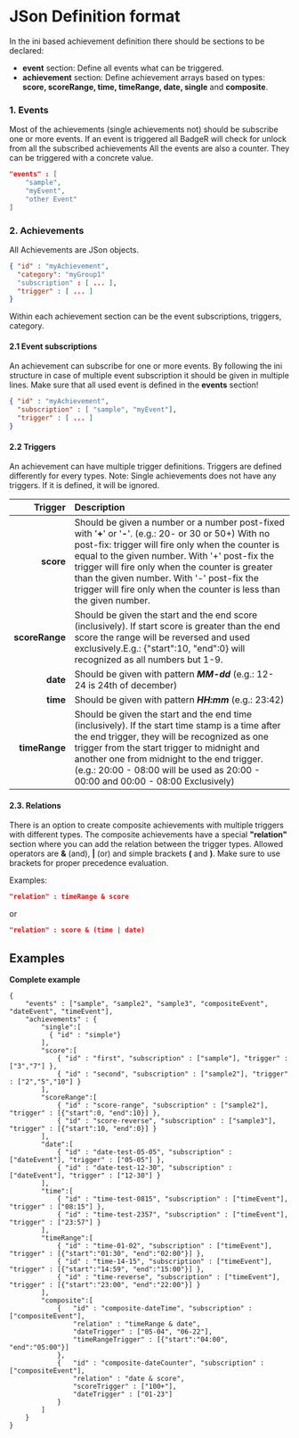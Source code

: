# JSon Definition format #

In the ini based achievement definition there should be sections to be declared:
* **event** section: Define all events what can be triggered.
* **achievement** section: Define achievement arrays based on types: **score, scoreRange, time, timeRange, date, single** and **composite**.

### 1. Events ###

Most of the achievements (single achievements not) should be subscribe one or more events. If an event is triggered all BadgeR will check for unlock from all the subscribed achievements
All the events are also a counter. They can be triggered with a concrete value.

```json
"events" : [
    "sample",
    "myEvent",
    "other Event"
]
```

### 2. Achievements ###

All Achievements are JSon objects.
```json
{ "id" : "myAchievement",
  "category": "myGroup1"
  "subscription" : [ ... ],
  "trigger" : [ ... ] 
}
```
Within each achievement section can be the event subscriptions, triggers, category.

#### 2.1 Event subscriptions ####

An achievement can subscribe for one or more events. By following the ini structure in case of multiple event subscription it should be given in multiple lines.
Make sure that all used event is defined in the **events** section!

```json
{ "id" : "myAchievement",
  "subscription" : [ "sample", "myEvent"],
  "trigger" : [ ... ] 
}
```

#### 2.2 Triggers ####

An achievement can have multiple trigger definitions. Triggers are defined differently for every types.
Note: Single achievements does not have any triggers. If it is defined, it will be ignored.

|       Trigger|Description|
|-------------:|:-----|
|**score**     |Should be given a number or a number post-fixed with '**+**' or '**-**'. (e.g.: 20- or 30 or 50+) With no post-fix: trigger will fire only when the counter is equal to the given number. With '+' post-fix the trigger will fire only when the counter is greater than the given number. With '-' post-fix the trigger will fire only when the counter is less than the given number.|
|**scoreRange**|Should be given the start and the end score (inclusively). If start score is greater than the end score the range will be reversed and used exclusively.E.g.: {"start":10, "end":0} will recognized as all numbers but 1-9.|
|**date**      |Should be given with pattern ***MM-dd*** (e.g.: 12-24 is 24th of december)|
|**time**      |Should be given with pattern ***HH:mm*** (e.g.: 23:42)|
|**timeRange** |Should be given the start and the end time (inclusively). If the start time stamp is a time after the end trigger, they will be recognized as one trigger from the start trigger to midnight and another one from midnight to the end trigger. (e.g.: 20:00 - 08:00 will be used as 20:00 - 00:00 and 00:00 - 08:00 Exclusively)

#### 2.3. Relations ####

There is an option to create composite achievements with multiple triggers with different types.
The composite achievements have a special **"relation"** section where you can add the relation between the trigger types.
Allowed operators are **&** (and), **|** (or) and simple brackets **(** and **)**. Make sure to use brackets for proper precedence evaluation.

Examples:
```json
"relation" : timeRange & score
```
or
```json
"relation" : score & (time | date)
```

## **Examples** ##

**Complete example**
```
{
	"events" : ["sample", "sample2", "sample3", "compositeEvent", "dateEvent", "timeEvent"],
	"achievements" : {
		"single":[
		  { "id" : "simple"}
		],
        "score":[
			{ "id" : "first", "subscription" : ["sample"], "trigger" : ["3","7"] },
			{ "id" : "second", "subscription" : ["sample2"], "trigger" : ["2","5","10"] }
		],
		"scoreRange":[
			{ "id" : "score-range", "subscription" : ["sample2"], "trigger" : [{"start":0, "end":10}] },
			{ "id" : "score-reverse", "subscription" : ["sample3"], "trigger" : [{"start":10, "end":0}] }
		],
		"date":[
			{ "id" : "date-test-05-05", "subscription" : ["dateEvent"], "trigger" : ["05-05"] },
			{ "id" : "date-test-12-30", "subscription" : ["dateEvent"], "trigger" : ["12-30"] }
		],
		"time":[
			{ "id" : "time-test-0815", "subscription" : ["timeEvent"], "trigger" : ["08:15"] },
			{ "id" : "time-test-2357", "subscription" : ["timeEvent"], "trigger" : ["23:57"] }
		],
		"timeRange":[
			{ "id" : "time-01-02", "subscription" : ["timeEvent"], "trigger" : [{"start":"01:30", "end":"02:00"}] },
			{ "id" : "time-14-15", "subscription" : ["timeEvent"], "trigger" : [{"start":"14:59", "end":"15:00"}] },
            { "id" : "time-reverse", "subscription" : ["timeEvent"], "trigger" : [{"start":"23:00", "end":"22:00"}] }
		],
		"composite":[
			{ 	"id" : "composite-dateTime", "subscription" : ["compositeEvent"],
				"relation" : "timeRange & date",
				"dateTrigger" : ["05-04", "06-22"],
				"timeRangeTrigger" : [{"start":"04:00", "end":"05:00"}]
			},
			{ 	"id" : "composite-dateCounter", "subscription" : ["compositeEvent"],
				"relation" : "date & score",
				"scoreTrigger" : ["100+"],
				"dateTrigger" : ["01-23"]
			}
		]
	}
}
```